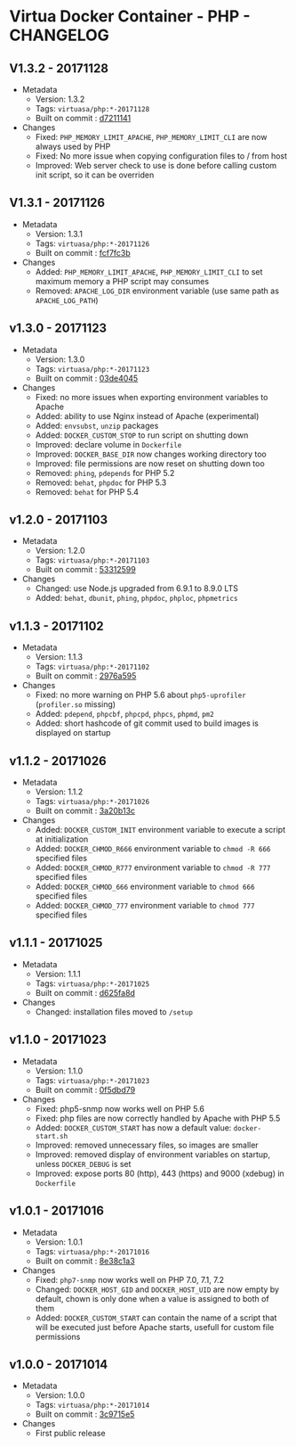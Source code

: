 # Virtua Docker Container - PHP - CHANGELOG

## V1.3.2 - 20171128

* Metadata
  * Version: 1.3.2
  * Tags: `virtuasa/php:*-20171128`
  * Built on commit : [d7211141](https://gitlab.virtua.ch/ddev/tools-docker/tree/d7211141ed453537617586404a047165a09a3fe6)
* Changes
  * Fixed: `PHP_MEMORY_LIMIT_APACHE`, `PHP_MEMORY_LIMIT_CLI` are now always used by PHP
  * Fixed: No more issue when copying configuration files to / from host
  * Improved: Web server check to use is done before calling custom init script, so it can be overriden

## V1.3.1 - 20171126

* Metadata
  * Version: 1.3.1
  * Tags: `virtuasa/php:*-20171126`
  * Built on commit : [fcf7fc3b](https://gitlab.virtua.ch/ddev/tools-docker/tree/fcf7fc3b45bdeabe3b217013128f52eb1becb87c)
* Changes
  * Added: `PHP_MEMORY_LIMIT_APACHE`, `PHP_MEMORY_LIMIT_CLI` to set maximum memory a PHP script may consumes
  * Removed: `APACHE_LOG_DIR` environment variable (use same path as `APACHE_LOG_PATH`)

## v1.3.0 - 20171123

* Metadata
  * Version: 1.3.0
  * Tags: `virtuasa/php:*-20171123`
  * Built on commit : [03de4045](https://gitlab.virtua.ch/ddev/tools-docker/tree/03de4045f49660e279bed14a26b42ed946767e26)
* Changes
  * Fixed: no more issues when exporting environment variables to Apache
  * Added: ability to use Nginx instead of Apache (experimental)
  * Added: `envsubst`, `unzip` packages
  * Added: `DOCKER_CUSTOM_STOP` to run script on shutting down
  * Improved: declare volume in `Dockerfile`
  * Improved: `DOCKER_BASE_DIR` now changes working directory too
  * Improved: file permissions are now reset on shutting down too
  * Removed: `phing`, `pdepends` for PHP 5.2
  * Removed: `behat`, `phpdoc` for PHP 5.3
  * Removed: `behat` for PHP 5.4

## v1.2.0 - 20171103

* Metadata
  * Version: 1.2.0
  * Tags: `virtuasa/php:*-20171103`
  * Built on commit : [53312599](https://gitlab.virtua.ch/ddev/tools-docker/tree/53312599c2af78cacedff62564ca58ea261b2fd6)
* Changes
  * Changed: use Node.js upgraded from 6.9.1 to 8.9.0 LTS
  * Added: `behat`, `dbunit`, `phing`, `phpdoc`, `phploc`, `phpmetrics`

## v1.1.3 - 20171102

* Metadata
  * Version: 1.1.3
  * Tags: `virtuasa/php:*-20171102`
  * Built on commit : [2976a595](https://gitlab.virtua.ch/ddev/tools-docker/tree/2976a59513035a3dcdd69f8afa531d692800a5cc)
* Changes
  * Fixed: no more warning on PHP 5.6 about `php5-uprofiler` (`profiler.so` missing)
  * Added: `pdepend`, `phpcbf`, `phpcpd`, `phpcs`, `phpmd`, `pm2`
  * Added: short hashcode of git commit used to build images is displayed on startup

## v1.1.2 - 20171026

* Metadata
  * Version: 1.1.2
  * Tags: `virtuasa/php:*-20171026`
  * Built on commit : [3a20b13c](https://gitlab.virtua.ch/ddev/tools-docker/tree/3a20b13cb4e128189e8e73e6f01bfc707d210de9)
* Changes
  * Added: `DOCKER_CUSTOM_INIT` environment variable to execute a script at initialization
  * Added: `DOCKER_CHMOD_R666` environment variable to `chmod -R 666` specified files
  * Added: `DOCKER_CHMOD_R777` environment variable to `chmod -R 777` specified files
  * Added: `DOCKER_CHMOD_666` environment variable to `chmod 666` specified files
  * Added: `DOCKER_CHMOD_777` environment variable to `chmod 777` specified files

## v1.1.1 - 20171025

* Metadata
  * Version: 1.1.1
  * Tags: `virtuasa/php:*-20171025`
  * Built on commit : [d625fa8d](https://gitlab.virtua.ch/ddev/tools-docker/tree/d625fa8d3e671dc8a0dc83f26cbd238d50f2f05b)
* Changes
  * Changed: installation files moved to `/setup`

## v1.1.0 - 20171023

* Metadata
  * Version: 1.1.0
  * Tags: `virtuasa/php:*-20171023`
  * Built on commit : [0f5dbd79](https://gitlab.virtua.ch/ddev/tools-docker/tree/0f5dbd79051c4f7af3c990c91f947c2fe53b6e38)
* Changes
  * Fixed: php5-snmp now works well on PHP 5.6
  * Fixed: php files are now correctly handled by Apache with PHP 5.5
  * Added: `DOCKER_CUSTOM_START` has now a default value: `docker-start.sh`
  * Improved: removed unnecessary files, so images are smaller
  * Improved: removed display of environment variables on startup, unless `DOCKER_DEBUG` is set
  * Improved: expose ports 80 (http), 443 (https) and 9000 (xdebug) in `Dockerfile`

## v1.0.1 - 20171016

* Metadata
  * Version: 1.0.1
  * Tags: `virtuasa/php:*-20171016`
  * Built on commit : [8e38c1a3](https://gitlab.virtua.ch/ddev/tools-docker/tree/8e38c1a37667c1ffd3e22eb4da591bc80fc64a01)
* Changes
  * Fixed: `php7-snmp` now works well on PHP 7.0, 7.1, 7.2
  * Changed: `DOCKER_HOST_GID` and `DOCKER_HOST_UID` are now empty by default, chown is only done when a value is assigned to both of them
  * Added: `DOCKER_CUSTOM_START` can contain the name of a script that will be executed just before Apache starts, usefull for custom file permissions

## v1.0.0 - 20171014

* Metadata
  * Version: 1.0.0
  * Tags: `virtuasa/php:*-20171014`
  * Built on commit : [3c9715e5](https://gitlab.virtua.ch/ddev/tools-docker/tree/3c9715e56bb76e72c71c8cd435208626e1862e92)
* Changes
  * First public release